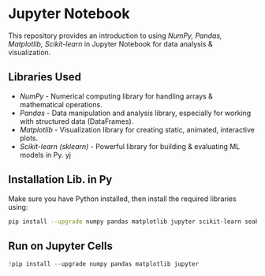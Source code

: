 # Jupyter Notebook

This repository provides an introduction to using *NumPy, Pandas, Matplotlib, Scikit-learn* in Jupyter Notebook for data analysis & visualization.  

## Libraries Used  

- *NumPy* - Numerical computing library for handling arrays & mathematical operations.  
- *Pandas* - Data manipulation and analysis library, especially for working with structured data (DataFrames).
- *Matplotlib* - Visualization library for creating static, animated, interactive plots.
- *Scikit-learn (sklearn)* - Powerful library for building & evaluating ML models in Py.
                                  yj

## Installation Lib. in Py

Make sure you have Python installed, then install the required libraries using:  

```bash
pip install --upgrade numpy pandas matplotlib jupyter scikit-learn seaborn
```

## Run on Jupyter Cells
```Python
!pip install --upgrade numpy pandas matplotlib jupyter
```
